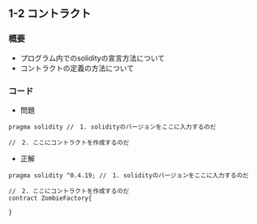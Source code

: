 ## 1-2 コントラクト

### 概要
- プログラム内でのsolidityの宣言方法について
- コントラクトの定義の方法について

### コード
- 問題
```
pragma solidity //　1. solidityのバージョンをここに入力するのだ

//　2. ここにコントラクトを作成するのだ
```

- 正解

```
pragma solidity ^0.4.19; //　1. solidityのバージョンをここに入力するのだ

//　2. ここにコントラクトを作成するのだ
contract ZombieFactory{

}
```
